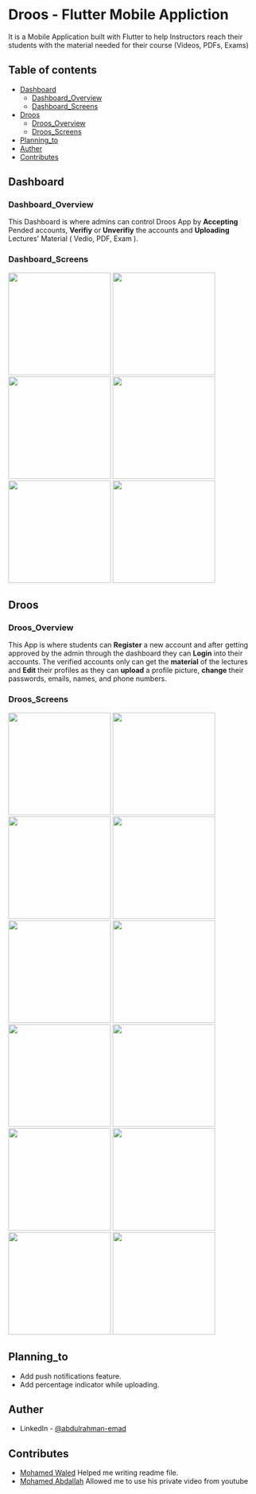 # Droos - Flutter Mobile Appliction 

It is a Mobile Application built with Flutter to help Instructors reach their students with the material needed for their course (Videos, PDFs, Exams)

## Table of contents 

- [Dashboard](#dashboard)
    - [Dashboard_Overview](#dashboardoverview)
    - [Dashboard_Screens](#dashboardscreens)
- [Droos](#droos)
    - [Droos_Overview](#droosoverview)
    - [Droos_Screens](#droosscreens)
- [Planning_to](#planningto)
- [Auther](#auther)
- [Contributes](#contributes)

## Dashboard

### Dashboard_Overview

This Dashboard is where admins can control Droos App by **Accepting** Pended accounts, **Verifiy** or **Unverifiy** the accounts and **Uploading** Lectures' Material ( Vedio, PDF, Exam ).

### Dashboard_Screens

<img src="./pics/login%20(2).png" width="206">
<img src="./pics/pending%20user.png" width="206">
<img src="./pics/verified%20user.png" width="206">
<img src="./pics/menue.png" width="206">
<img src="./pics/upload%20lec.png" width="206">
<img src="./pics/uploaded.png" width="206">

## Droos

### Droos_Overview

This App is where students can **Register** a new account and after getting approved by the admin through the dashboard they can **Login** into their accounts.
The verified accounts only can get the **material** of the lectures and **Edit** their profiles as they can **upload** a profile picture, **change** their passwords, emails, names, and phone numbers.

### Droos_Screens

<img src="./pics/register.png" width="206">
<img src="./pics/pending.png" width="206">
<img src="./pics/login.png" width="206">
<img src="./pics/profile.png" width="206">
<img src="./pics/Screenshot_20220914_215746.png" width="206">
<img src="./pics/edit.png" width="206">
<img src="./pics/changepass.png" width="206">
<img src="./pics/pick.png" width="206">
<img src="./pics/lecs.png" width="206">
<img src="./pics/lec_details.png" width="206">
<img src="./pics/exam.png" width="206">
<img src="./pics/reset_password.png" width="206">

## Planning_to

- Add push notifications feature.
- Add percentage indicator while uploading.

## Auther

- LinkedIn - [@abdulrahman-emad](https://www.linkedin.com/in/abdulrahman-emad-a73504234/)

## Contributes

- [Mohamed Waled](https://www.linkedin.com/in/mohamed-waled-82a51a1bb/) Helped me writing readme file.
- [Mohamed Abdallah](https://www.linkedin.com/in/mohamed-abdallah-a94158222/) Allowed me to use his private video from youtube